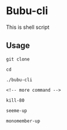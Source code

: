 # Bubu-cli
 
This is shell script

## Usage

```
git clone 

cd 

./bubu-cli

<!-- more command -->

kill-80

seeme-up

monomember-up
```


